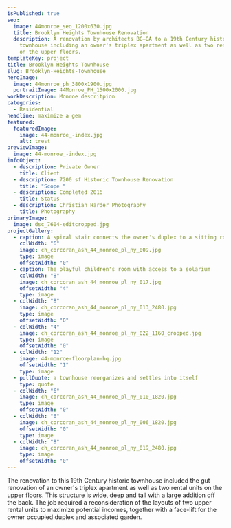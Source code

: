 ```yaml
---
isPublished: true
seo:
  image: 44monroe_seo_1200x630.jpg
  title: Brooklyn Heights Townhouse Renovation
  description: A renovation by architects BC—OA to a 19th Century historic
    townhouse including an owner's triplex apartment as well as two rental units
    on the upper floors.
templateKey: project
title: Brooklyn Heights Townhouse
slug: Brooklyn-Heights-Townhouse
heroImage:
  image: 44monroe_ph_3800x1900.jpg
  portraitImage: 44Monroe_PH_1500x2000.jpg
workDescription: Monroe descritpion
categories:
  - Residential
headline: maximize a gem
featured:
  featuredImage:
    image: 44-monroe_-index.jpg
    alt: trest
previewImage:
  image: 44-monroe_-index.jpg
infoObject:
  - description: Private Owner
    title: Client
  - description: 7200 sf Historic Townhouse Renovation
    title: "Scope "
  - description: Completed 2016
    title: Status
  - description: Christian Harder Photography
    title: Photography
primaryImage:
  image: dsc_7604-editcropped.jpg
projectGallery:
  - caption: A spiral stair connects the owner's duplex to a sitting room above
    colWidth: "6"
    image: ch_corcoran_ash_44_monroe_pl_ny_009.jpg
    type: image
    offsetWidth: "0"
  - caption: The playful children's room with access to a solarium
    colWidth: "8"
    image: ch_corcoran_ash_44_monroe_pl_ny_017.jpg
    offsetWidth: "4"
    type: image
  - colWidth: "8"
    image: ch_corcoran_ash_44_monroe_pl_ny_013_2480.jpg
    type: image
    offsetWidth: "0"
  - colWidth: "4"
    image: ch_corcoran_ash_44_monroe_pl_ny_022_1160_cropped.jpg
    type: image
    offsetWidth: "0"
  - colWidth: "12"
    image: 44-monroe-floorplan-hq.jpg
    offsetWidth: "1"
    type: image
  - pullQuote: a townhouse reorganizes and settles into itself
    type: quote
  - colWidth: "6"
    image: ch_corcoran_ash_44_monroe_pl_ny_010_1820.jpg
    type: image
    offsetWidth: "0"
  - colWidth: "6"
    image: ch_corcoran_ash_44_monroe_pl_ny_006_1820.jpg
    offsetWidth: "0"
    type: image
  - colWidth: "8"
    image: ch_corcoran_ash_44_monroe_pl_ny_019_2480.jpg
    type: image
    offsetWidth: "0"
---
```


The renovation to this 19th Century historic townhouse included the gut renovation of an owner's triplex apartment as well as two rental units on the upper floors. This structure is wide, deep and tall with a large addition off the back. The job required a reconsideration of the layouts of two upper rental units to maximize potential incomes, together with a face-lift for the owner occupied duplex and associated garden.
